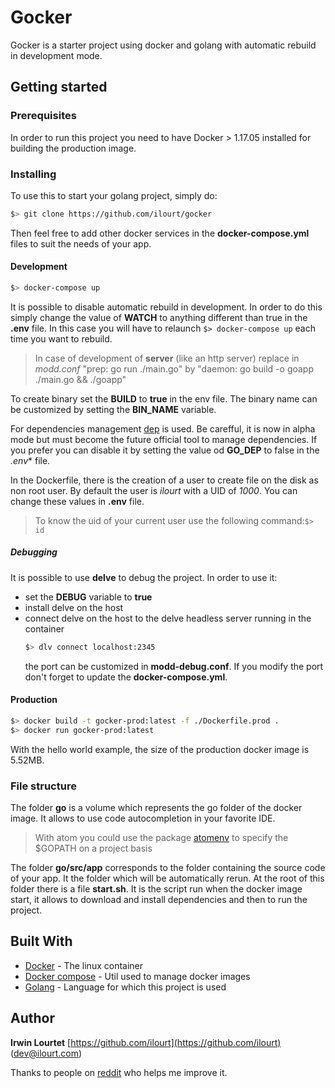 # Gocker

Gocker is a starter project using docker and golang with automatic rebuild in development mode.


## Getting started

### Prerequisites

In order to run this project you need to have Docker > 1.17.05 installed for building the production image.

### Installing
To use this to start your golang project, simply do:
```sh
$> git clone https://github.com/ilourt/gocker
```

Then feel free to add other docker services in the **docker-compose.yml**  files to suit the needs of your app.

#### Development

```sh
$> docker-compose up
```

It is possible to disable automatic rebuild in development. In order to do this simply change the value of **WATCH** to anything different than true in the **.env** file. In this case you will have to relaunch `$> docker-compose up` each time you want to rebuild.
> In case of development of **server** (like an http server) replace in *modd.conf* "prep: go run ./main.go" by "daemon: go build -o goapp ./main.go && ./goapp"

To create binary set the **BUILD** to **true** in the env file. The binary name can be customized by setting the **BIN_NAME** variable.

For dependencies management [dep](https://github.com/golang/dep) is used. Be carefful, it is now in alpha mode but must become the future official tool to manage dependencies. If you prefer you can disable it by setting the value od **GO_DEP** to false in the *.env** file.

In the Dockerfile, there is the creation of a user to create file on the disk as non root user. By default the user is *ilourt* with a UID of *1000*. You can change these values in **.env** file.

> To know the uid of your current user use the following command:`$> id `

##### Debugging

It is possible to use **delve** to debug the project. In order to use it:
* set the **DEBUG** variable to **true**
* install delve on the host
* connect delve on the host to the delve headless server running in the container
  ```sh
  $> dlv connect localhost:2345
  ```
  the port can be customized in **modd-debug.conf**. If you modify the port don't forget to update the **docker-compose.yml**.

#### Production

```sh
$> docker build -t gocker-prod:latest -f ./Dockerfile.prod .
$> docker run gocker-prod:latest
```

With the hello world example, the size of the production docker image is 5.52MB.

### File structure

The folder **go** is a volume which represents the go folder of the docker image. It allows to use code autocompletion in your favorite IDE.
> With atom you could use the package [atomenv](https://atom.io/packages/atomenv) to specify the $GOPATH on a project basis

The folder **go/src/app** corresponds to the folder containing the source code of your app. It the folder which will be automatically rerun. At the root of this folder there is a file **start.sh**. It is the script run when the docker image start, it allows to download and install dependencies and then to run the project.


## Built With

* [Docker](https://docker.com) - The linux container
* [Docker compose](https://docs.docker.com/compose/) - Util used to manage docker images
* [Golang](https://golang.org) - Language for which this project is used

## Author

**Irwin Lourtet** [https://github.com/ilourt](https://github.com/ilourt)  (<dev@ilourt.com>)

Thanks to people on [reddit](https://redd.it/6f6lil) who helps me improve it.
